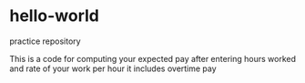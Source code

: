 # hello-world
practice repository

This is a code for computing your expected pay after entering hours worked and rate of your work per hour
it includes overtime pay
